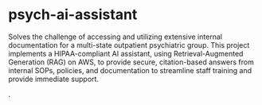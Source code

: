 # psych-ai-assistant
Solves the challenge of accessing and utilizing extensive internal documentation for a multi-state outpatient psychiatric group. This project implements a HIPAA-compliant AI assistant, using Retrieval-Augmented Generation (RAG) on AWS, to provide secure, citation-based answers from internal SOPs, policies, and documentation to streamline staff training and provide immediate support.

.
